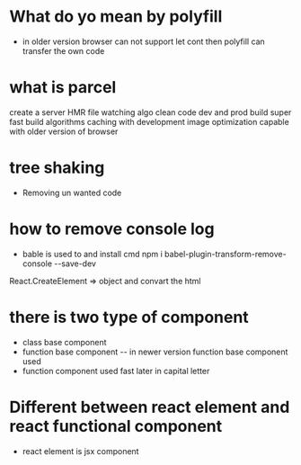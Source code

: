 # What do yo mean by polyfill

- in older version browser can not support let cont then polyfill can transfer the own code

# what is parcel

create a server
HMR
file watching algo
clean code
dev and prod build
super fast build algorithms
caching with development
image optimization
capable with older version of browser

# tree shaking  

- Removing un wanted code

# how to remove console log 

- bable is used to and install cmd
  npm i babel-plugin-transform-remove-console --save-dev

React.CreateElement => object and convart the html

<!-- what is different between html and jsx -->

# there is two type of component

- class base component
- function base component -- in newer version function base component used
- function component used fast later in capital letter

# Different between react element and react functional component

- react element is jsx component
